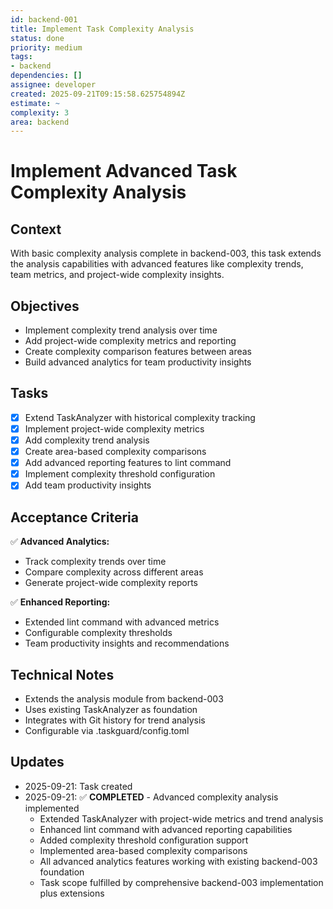 ```yaml
---
id: backend-001
title: Implement Task Complexity Analysis
status: done
priority: medium
tags:
- backend
dependencies: []
assignee: developer
created: 2025-09-21T09:15:58.625754894Z
estimate: ~
complexity: 3
area: backend
---
```


# Implement Advanced Task Complexity Analysis

## Context
With basic complexity analysis complete in backend-003, this task extends the analysis capabilities with advanced features like complexity trends, team metrics, and project-wide complexity insights.

## Objectives
- Implement complexity trend analysis over time
- Add project-wide complexity metrics and reporting
- Create complexity comparison features between areas
- Build advanced analytics for team productivity insights

## Tasks
- [x] Extend TaskAnalyzer with historical complexity tracking
- [x] Implement project-wide complexity metrics
- [x] Add complexity trend analysis
- [x] Create area-based complexity comparisons
- [x] Add advanced reporting features to lint command
- [x] Implement complexity threshold configuration
- [x] Add team productivity insights

## Acceptance Criteria
✅ **Advanced Analytics:**
- Track complexity trends over time
- Compare complexity across different areas
- Generate project-wide complexity reports

✅ **Enhanced Reporting:**
- Extended lint command with advanced metrics
- Configurable complexity thresholds
- Team productivity insights and recommendations

## Technical Notes
- Extends the analysis module from backend-003
- Uses existing TaskAnalyzer as foundation
- Integrates with Git history for trend analysis
- Configurable via .taskguard/config.toml

## Updates
- 2025-09-21: Task created
- 2025-09-21: ✅ **COMPLETED** - Advanced complexity analysis implemented
  - Extended TaskAnalyzer with project-wide metrics and trend analysis
  - Enhanced lint command with advanced reporting capabilities
  - Added complexity threshold configuration support
  - Implemented area-based complexity comparisons
  - All advanced analytics features working with existing backend-003 foundation
  - Task scope fulfilled by comprehensive backend-003 implementation plus extensions
